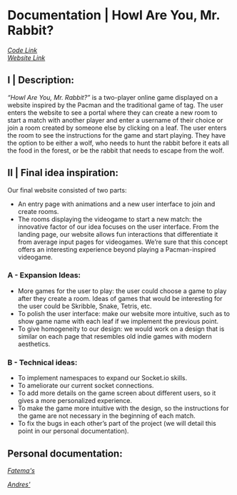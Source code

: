 # Documentation | Howl Are You, Mr. Rabbit? 

[_Code Link_](https://github.com/andresugartechea/Project2.git)</br>
[_Website Link_](https://howl-are-you-mr-rabbit.glitch.me)

## I | Description: 

_“Howl Are You, Mr. Rabbit?”_ is a two-player online game displayed on a website inspired by the Pacman and the traditional game of tag. The user enters the website to see a portal where they can create a new room to start a match with another player and enter a username of their choice or join a room created by someone else by clicking on a leaf. The user enters the room to see the instructions for the game and start playing. They have the option to be either a wolf, who needs to hunt the rabbit before it eats all the food in the forest, or be the rabbit that needs to escape from the wolf. 

## II | Final idea inspiration:

Our final website consisted of two parts:
- An entry page with animations and a new user interface to join and create rooms.
- The rooms displaying the videogame to start a new match: the innovative factor of our idea focuses on the user interface. From the landing page, our website allows fun interactions that differentiate it from average input pages for videogames. We’re sure that this concept offers an interesting experience beyond playing a Pacman-inspired videogame.


### A - Expansion Ideas: 
- More games for the user to play: the user could choose a game to play after they create a room. Ideas of games that would be interesting for the user could be Skribble, Snake, Tetris, etc.
- To polish the user interface: make our website more intuitive, such as to show game name with each leaf if we implement the previous point.
- To give homogeneity to our design: we would work on a design that is similar on each page that resembles old indie games with modern aesthetics.


### B - Technical ideas:
- To implement namespaces to expand our Socket.io skills.
- To ameliorate our current socket connections. 
- To add more details on the game screen about different users, so it gives a more personalized experience.
- To make the game more intuitive with the design, so the instructions for the game are not necessary in the beginning of each match.
- To fix the bugs in each other’s part of the project (we will detail this point in our personal documentation).

## Personal documentation: 

[_Fatema's_](https://github.com/andresugartechea/Project2/blob/main/images/fatema/README.md)

[_Andres'_](https://github.com/andresugartechea/Project2/blob/main/images/Andres/README.md)

